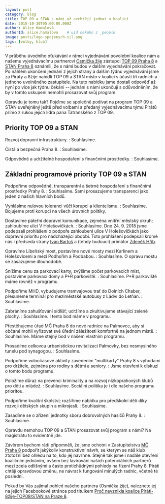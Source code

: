 ```yaml
---
layout: post
category: blog
title: TOP 09 a STAN s námi už nechtějí jednat o koalici
date: 2018-10-30T05:00:00.000Z
author: Alice Hamalová
authorId: alice.hamalova    # uid nekoho z _people
image: posts/logo-spojenych-sil.png
tags: [volby, klub]
---
```


V průběhu úvodního oťukávání v rámci vyjednávání povolební koalice nám a našemu vyjednávacímu partnerovi [Osmička žije](https://www.facebook.com/8zije/) zástupci [TOP 09 Praha 8](https://www.facebook.com/top09.praha8/) a [STAN Praha 8](https://www.facebook.com/stanPraha8/) oznámili, že s námi budou v dalším vyjednávání pokračovat. Po náhlém ukončení jednání z jejich strany a dalším týdnu vyjednávání jsme za Piráty a 8žije nabídli TOP 09 a STAN místo v koalici s účastí tří radních a jednoho uvolněného zastupitele. Na tuto nabídku jsme dostali odpověď až nyní po více jak týdnu čekání -- jednání s námi ukončují s odůvodněním, že by v tomto uskupení nemohli prosazovat svůj program.

Opravdu je tomu tak? Pojďme se společně podívat na program TOP 09 a STAN uveřejněný ještě před volbami a předaný vyjednávacímu týmu Pirátů přímo z rukou jejich lídra pana Tatranského z TOP 09.

## Priority TOP 09 a STAN

Rozvoj dopravní infrastruktury.
:    Souhlasíme.

Čistá a bezpečná Praha 8.
:    Souhlasíme.

Odpovědné a udržitelné hospodaření s finančními prostředky.
:    Souhlasíme.


## Základní programové priority TOP 09 a STAN

Podpoříme odpovědné, transparentní a šetrné hospodaření s finančními prostředky Prahy 8.
:    Souhlasíme. Sami prosazujeme transparenci jako jeden z našich hlavních bodů.

Vyhlásíme nulovou toleranci vůči korupci a klientelismu.
:    Souhlasíme. Bojujeme proti korupci na všech úrovních politiky.

Dostavíme páteřní dopravní komunikace, zejména vnitřní městský okruh; zahloubíme ulici V Holešovičkách.
:    Souhlasíme. Dne 24. 9. 2018 jsme podepsali prohlášení o podpoře zahloubení ulice V Holešovičkách jako dopravní prioritu pro nadcházející období. Toto prohlášení podepsali kromě nás i předseda strany [Ivan Bartoš](https://www.facebook.com/Ivan-Bartoš-400479656748554/) a (tehdy budoucí) primátor [Zdeněk Hřib](https://www.facebook.com/zdenek.hrib).

Opravíme Libeňský most, postavíme nové mosty mezi Karlínem a Holešovicemi a mezi Podhořím a Podbabou.
:    Souhlasíme. O opravu mostu se zasazujeme dlouhodobě.

Snížíme cenu za parkovací karty, zvýšíme počet parkovacích míst, postavíme parkovací domy a P+R parkoviště.
:    Souhlasíme. P+R parkoviště máme rovněž v programu.

Podpoříme MHD, vybudujeme tramvajovou trať do Dolních Chaber, přesuneme terminál pro meziměstské autobusy z Ládví do Letňan.
:    Souhlasíme.

Zabráníme zahušťování sídlišť; udržíme a zkultivujeme stávající zelené plochy.
:    Souhlasíme. I tento bod máme v programu.

Přestěhujeme úřad MČ Praha 8 do nové radnice na Palmovce, aby si občané mohli vyřizovat své úřední záležitosti komfortně na jednom místě.
:    Souhlasíme. Máme stejný bod v našem vlastním programu.

Prosadíme celkovou urbanistickou revitalizaci Palmovky, bez nesmyslného tunelu pod synagogou.
:    Souhlasíme.

Podpoříme volnočasové aktivity zavedením "multikarty" Prahy 8 s výhodami pro držitele, zejména pro rodiny s dětmi a seniory.
:    Jsme otevřeni k diskuzi o tomto bodu programu.

Položíme důraz na prevenci kriminality a na rozvoj nízkoprahových klubů pro děti a mládež.
:    Souhlasíme. Sociální politika je i dle našeho programu prioritou.

Podpoříme kvalitní školství; rozšíříme nabídku pro předškolní děti díky rozvoji dětských skupin a mikrojeslí.
:    Souhlasíme.

Zasadíme se o zřízení jednotky sboru dobrovolných hasičů Prahy 8.
:    Souhlasíme.

Opravdu nemohou TOP 09 a STAN prosazovat svůj program s námi? Na magistrátu to evidentně jde.

Závěrem bychom rádi připomněli, že jsme ochotni v Zastupitelstvu [MČ Praha 8](https://www.facebook.com/mcpraha8/) podpořit jakýkoliv konstruktivní návrh, se kterým se náš klub ztotožní bez ohledu na to, kdo jej navrhne. Stejně tak jsme i nadále otevřeni koaličním jednáním, ovšem bez lavírování našich potenciálních partnerů mezi zcela odlišnými a často protichůdnými pohledy na řízení Prahy 8. Piráti chtějí opravdovou změnu, ne návrat k fungování minulých radnic, včetně té poslední.

Pokud by Vás zajímal pohled našeho partnera (Osmička žije), naleznete jej na jejich Facebookové stránce pod titulkem [Proč nevznikla koalice Piráti-8žije-TOP09/STAN na Praze 8](https://www.facebook.com/8zije/posts/2125894890995733).


<!-- vim:set spell spelllang=cs,en: -->
